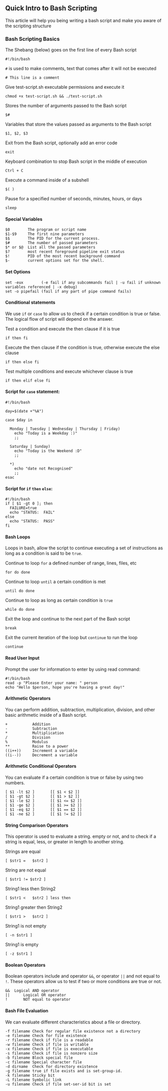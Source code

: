 ## Quick Intro to Bash Scripting

This article will help you being writing a bash script and make you aware of the scripting structure

### Bash Scripting Basics

The Shebang (below) goes on the first line of every Bash script
```
#!/bin/bash
```

`#` is	used to make comments, text that comes after it will not be executed
```
# This line is a comment
```

Give test-script.sh executable permissions and execute it
```
chmod +x test-script.sh && ./test-script.sh
```
Stores the number of arguments passed to the Bash script
```
$#
```
Variables that store the values passed as arguments to the Bash script
```
$1, $2, $3
```
Exit from the Bash script, optionally add an error code
```
exit
```
Keyboard combination to stop Bash script in the middle of execution
```
Ctrl + C
```
Execute a command inside of a subshell
```
$( )
```
Pause for a specified number of seconds, minutes, hours, or days
```
sleep
```

#### Special Variables
```
$0        The program or script name
$1-$9     The first nine parameters
$$        The PID for the current process.
$#        The number of passed parameters
$* or $@  List all the passed parameters
$?        most recent foreground pipeline exit status
$!        PID of the most recent background command
$-        current options set for the shell.
```

#### Set Options
```
set -eux        (-e fail if any subcommands fail | -u fail if unknown variables referenced | -x debug)
set -o pipefail (fail if any part of pipe command fails)
```

#### Conditional statements

We use `if` or `case` to allow us to check if a certain condition is true or false. The logical flow of script will depend on the answer.

Test a condition and execute the then clause if it is true
```
if then fi
```
Execute the then clause if the condition is true, otherwise execute the else clause
```
if then else fi
```
Test multiple conditions and execute whichever clause is true
```
if then elif else fi
```

#### Script for `case` statement:

```
#!/bin/bash

day=$(date +"%A")

case $day in

  Monday | Tuesday | Wednesday | Thursday | Friday)
    echo "Today is a Weekday :)"
    ;;

  Saturday | Sunday)
    echo "Today is the Weekend :D"
    ;;

  *)
    echo "date not Recognised"
    ;;
esac
```

#### Script for `if` `then` `else`:

```
#!/bin/bash
if [ $1 -gt 0 ]; then
  FAILURE=true
  echo "STATUS:  FAIL"
else
  echo "STATUS:  PASS"
fi
```


#### Bash Loops
Loops in bash, allow the script to continue executing a set of instructions as long as a condition is said to be `true`.

Continue to loop `for` a defined number of range, lines, files, etc
```
for do done
```
Continue to loop `until` a certain condition is met
```
until do done
```
Continue to loop as long as certain condition is `true`
```
while do done
```
Exit the loop and continue to the next part of the Bash script
```
break
```
Exit the current iteration of the loop but `continue` to run the loop
```
continue
```

#### Read User Input
Prompt the user for information to enter by using read command:
```
#!/bin/bash
read -p "Please Enter your name: " person
echo "Hello $person, hope you're having a great day!"
```

#### Arithmetic Operators
You can perform addition, subtraction, multiplication, division, and other basic arithmetic inside of a Bash script.
```
+       	Addition
-       	Subtraction
*       	Multiplication
/       	Division
%       	Modulus
**      	Raise to a power
((i++)) 	Increment a variable
((i--)) 	Decrement a variable
```
#### Arithmetic Conditional Operators
You can evaluate if a certain condition is true or false by using two numbers.
```
[ $1 -lt $2 ]   	[[ $1 < $2 ]]
[ $1 -gt $2 ]   	[[ $1 > $2 ]]
[ $1 -le $2 ]   	[[ $1 <= $2 ]]
[ $1 -ge $2 ]   	[[ $1 >= $2 ]]
[ $1 -eq $2 ]   	[[ $1 == $2 ]]
[ $1 -ne $2 ]   	[[ $1 != $2 ]]
```

#### String Comparison Operators
This operator is used to evaluate a string. empty or not, and to check if a string is equal, less, or greater in length to another string.

Strings are equal
```
[ $str1 =	$str2 ]
```
String are not equal
```
[ $str1 != $str2 ]
```
String1 less then String2
```
[ $str1 <	$str2 ] less then
```
String1 greater then String2
```
[ $str1 >	$str2 ]
```
String1 is not empty
```
[ -n $str1 ]
```
String1 is empty
```
[ -z $str1 ]
```



#### Boolean Operators
Boolean operators include and operator `&&`, or operator `||` and not equal to `!`. These operators allow us to test if two or more conditions are true or not.
```
&&	Logical AND operator
||	    Logical OR operator
!	    NOT equal to operator
```


#### Bash File Evaluation
We can evaluate different characteristics about a file or directory.

```
-f filename	Check for regular file existence not a directory
-e filename	Check for file existence
-r filename	Check if file is a readable
-w filename	Check if file is writable
-x filename	Check if file is executable
-s filename	Check if file is nonzero size
-b filename	Block special file
-c filename	Special character file
-d dirname	Check for directory existence
-g filename	true if file exists and is set-group-id.
-k filename	Sticky bit
-L filename	Symbolic link
-u filename	Check if file set-ser-id bit is set
```

